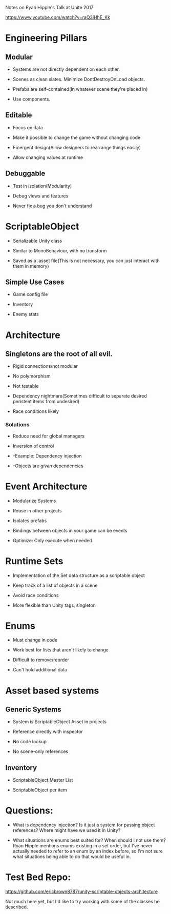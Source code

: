 Notes on Ryan Hipple's Talk at Unite 2017 

https://www.youtube.com/watch?v=raQ3iHhE_Kk

# Engineering Pillars

## Modular

- Systems are not directly dependent on each other.

- Scenes as clean slates. Minimize DontDestroyOnLoad objects. 

- Prefabs are self-contained(In whatever scene they're placed in)

- Use components.

## Editable

- Focus on data

- Make it possible to change the game without changing code

- Emergent design(Allow designers to rearrange things easily)

- Allow changing values at runtime

## Debuggable

- Test in isolation(Modularity)

- Debug views and features

- Never fix a bug you don't understand


# ScriptableObject

- Serializable Unity class

- Similar to MonoBehaviour, with no transform

- Saved as a .asset file(This is not necessary, you can just interact with them in memory)


## Simple Use Cases

- Game config file

- Inventory

- Enemy stats


# Architecture

## Singletons are the root of all evil. 

- Rigid connections/not modular

- No polymorphism

- Not testable

- Dependency nightmare(Sometimes difficult to separate desired peristent items from undesired)

- Race conditions likely

### Solutions

- Reduce need for global managers

- Inversion of control

- -Example: Dependency injection

- -Objects are *given* dependencies


# Event Architecture

- Modularize Systems

 - Reuse in other projects
	
 - Isolates prefabs
	
 - Bindings between objects in your game can be events

- Optimize: Only execute when needed.


# Runtime Sets

- Implementation of the Set data structure as a scriptable object

- Keep track of a list of objects in a scene

- Avoid race conditions

- More flexible than Unity tags, singleton

# Enums

- Must change in code

- Work best for lists that aren't likely to change

- Difficult to remove/reorder

- Can't hold additional data

# Asset based systems 

## Generic Systems

- System is ScriptableObject Asset in projects

- Reference directly with inspector

- No code lookup

- No scene-only references

## Inventory

- ScriptableObject Master List

- ScriptableObject per item


# Questions:
- What is dependency injection? Is it just a system for passing object references? Where might have we used it in Unity?

- What situations are enums best suited for? When should I not use them? Ryan Hipple mentions enums existing in a set order, but I've never actually needed to refer to an enum by an index before, so I'm not sure what situations being able to do that would be useful in. 


# Test Bed Repo:
https://github.com/ericbrown8787/unity-scriptable-objects-architecture

Not much here yet, but I'd like to try working with some of the classes he described. 
